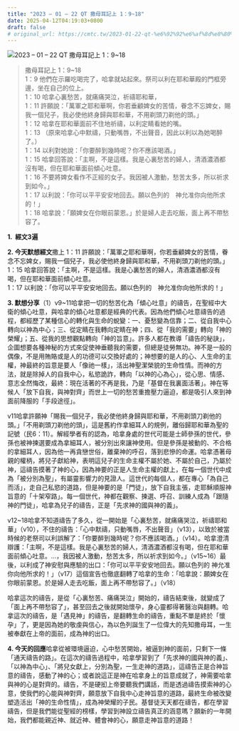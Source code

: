 ```yaml
---
title: "2023 – 01 – 22 QT 撒母耳記上 1：9~18"
date: 2025-04-12T04:19:03+0800
draft: false
# original_url: https://cmtc.tw/2023-01-22-qt-%e6%92%92%e6%af%8d%e8%80%b3%e8%a8%98%e4%b8%8a-1%ef%bc%9a918
---
```


![2023 – 01 – 22 QT  撒母耳記上 1：9~18](/images/qt.jpg  "2023 – 01 – 22 QT  撒母耳記上 1：9~18")

> 撒母耳記上 1：9~18  
> 1：9 他們在示羅吃喝完了，哈拿就站起來。祭司以利在耶和華殿的門框旁邊，坐在自己的位上。  
> 1：10 哈拿心裏愁苦，就痛痛哭泣，祈禱耶和華，  
> 1：11 許願說：「萬軍之耶和華啊，你若垂顧婢女的苦情，眷念不忘婢女，賜我一個兒子，我必使他終身歸與耶和華，不用剃頭刀剃他的頭。」  
> 1：12 哈拿在耶和華面前不住地祈禱，以利定睛看她的嘴。  
> 1：13 （原來哈拿心中默禱，只動嘴唇，不出聲音，因此以利以為她喝醉了。）  
> 1：14 以利對她說：「你要醉到幾時呢？你不應該喝酒。」  
> 1：15 哈拿回答說：「主啊，不是這樣。我是心裏愁苦的婦人，清酒濃酒都沒有喝，但在耶和華面前傾心吐意。  
> 1：16 不要將婢女看作不正經的女子。我因被人激動，愁苦太多，所以祈求到如今。」  
> 1：17 以利說：「你可以平平安安地回去。願以色列的　神允准你向他所求的！」  
> 1：18 哈拿說：「願婢女在你眼前蒙恩。」於是婦人走去吃飯，面上再不帶愁容了。

**1.  經文3遍**

**2. 今天默想經文**撒上 1：11 許願說：「萬軍之耶和華啊，你若垂顧婢女的苦情，眷念不忘婢女，賜我一個兒子，我必使他終身歸與耶和華，不用剃頭刀剃他的頭。」  
1：15 哈拿回答說：「主啊，不是這樣。我是心裏愁苦的婦人，清酒濃酒都沒有喝，但在耶和華面前傾心吐意。  
1：17 以利說：「你可以平平安安地回去。願以色列的　神允准你向他所求的！」

**3. 默想分享**（1）v9~11哈拿把一切的愁苦化為「傾心吐意」的禱告，在聖經中大衛的傾心吐意，與哈拿的傾心吐意都是經典的代表。因為他們傾心吐意禱告的過程，都經歷了某種信心的轉化與生命的蛻變：一、憂愁變為信靠；二、從自我中心轉向以神為中心；三、從定睛在我轉向定睛在神；四、從「我的需要」轉向「神的榮耀」；五、從我的思想觀點轉向「神的旨意」。許多人都在教導「禱告的秘訣」，企圖想要各種神秘的方式來促使神垂聽我的需要，但總是徒勞無功。神不是一般的偶像，不是用賄賂或是人的功德可以交換好處的；神想要的是人的心、人生命的主權，神最終的旨意是要人「像祂一樣」，活出神聖潔榮貌的生命性情。而神的方法，就是除掉人的自我中心，私慾詭詐，轉向「以神的心為心」，從心思、情感、意志全然悔改，最終：現在活著的不再是我，乃是「基督在我裏面活著」。神在等候人「放下自我，與神對齊」而世上一切的愁苦重擔壓力逼迫，都是吸引人來到神面前降服的「手段途徑」。

v11哈拿許願神「賜我一個兒子，我必使他終身歸與耶和華，不用剃頭刀剃他的頭。」「不用剃頭刀剃他的頭」，這是舊約作拿細耳人的規例，離俗歸耶和華為聖的記號（民6：11）。解經學者有的認為，哈拿身處的世代可能是士師參孫的世代，參孫也被神揀選要成為拿細耳人，被分別出來讓神使用。但是參孫是被動的、不合格的拿細耳人，因為他一再貪戀世俗，離棄神的呼召，落到悲慘的命運。哈拿憑著母親的權柄，將兒子獻給神，表明這兒子的生命主權不屬於她、不屬於自己，乃屬於神，這禱告摸著了神的心，因為神要的正是人生命主權的獻上，在每一個世代中成為「被分別為聖」，有屬靈影響力的見證人。這世代的每個人，都在專心「為自己而活」，走自己私慾的道路，但是神要的是「門徒」，放下自我主張，走耶穌順服神旨意的「十架窄路」。每一個世代，神都在觀察、揀選、呼召、訓練人成為「跟隨神的門徒」，哈拿為兒子的禱告，正是「先求神的國與神的義」。

v12~18哈拿不知道禱告了多久，從一開始是「心裏愁苦，就痛痛哭泣，祈禱耶和華」（v10），不住的禱告：「心中默禱，只動嘴唇，不出聲音」（v13），以致於被當時候的老祭司以利誤解了：「你要醉到幾時呢？你不應該喝酒。」（v14）。哈拿澄清辯護：「主啊，不是這樣。我是心裏愁苦的婦人，清酒濃酒都沒有喝，但在耶和華面前傾心吐意。…，我因被人激動，愁苦太多，所以祈求到如今。」（v15~16）最後，以利成了神安慰與應驗的出口：「你可以平平安安地回去。願以色列的 神允准你向他所求的！」（v17）這個宣告也徹底翻轉了哈拿的生命：「哈拿說：願婢女在你眼前蒙恩。於是婦人走去吃飯，面上再不帶愁容了。」（v18）

哈拿這次的禱告，是從「心裏愁苦、痛痛哭泣」開始的，禱告結束後，就變成了「面上再不帶愁容了」，甚至回去之後就開始懷孕，身心靈都得著醫治與翻轉。哈拿這次的禱告，是「遇見神」的禱告，是翻轉生命的禱告，重點不單是終於「懷孕」了，更是因為她的敬虔與信心，為以色列誕生了一位偉大的先知撒母耳，一生被奉獻在上帝的面前，成為神的出口。

**4. 今天的回應**哈拿從被環境逼迫，心中愁苦開始，被逼到神的面前，只剩下一條「通天禱告的路」。在這次的禱告過程中，哈拿學習到了「先求神的國與神的義」、「以神為中心」、「將兒女獻上，分別為聖，一生走神的道路」，這禱告正是合神旨意的禱告，感動了神的心；或者說這正是神在哈拿身上的旨意成就了，神需要哈拿與神的心是對齊的。禱告，不是硬抝上帝要聽我們講話，而是透過禱告摸索神的心意，使我們的心能與神對齊，願意放下自我中心走神旨意的道路，最終生命被改變塑造活出「神的生命性情」，成為神榮耀的子民。基督徒天天都在禱告，都在學習禱告，但是我們能從聖經的榜樣，學習到神設立禱告真正的涵意嗎？願新的一年開始，我們都能親近神、就近神、體會神的心，願意走神旨意的道路！